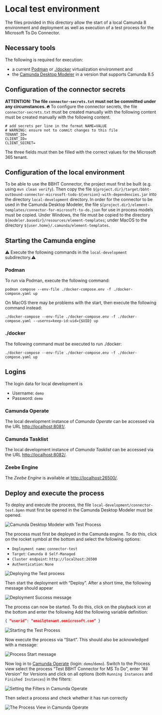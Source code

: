 # Local test environment

The files provided in this directory allow the start of a local Camunda 8 environment
and deployment as well as execution of a test process for the Microsoft To Do Connector.

## Necessary tools

The following is required for execution:
* a current [Podman](https://podman.io/) or [./docker](https://www../docker.com/) virtualization environment and
* the [Camunda Desktop Modeler](https://camunda.com/de/download/modeler/) in a version that supports Camunda 8.5

## Configuration of the connector secrets

**ATTENTION: The file `connector-secrets.txt` must not be committed under any circumstances. 🔥**
To configure the connector secrets, the file
`connector-secrets.txt` must be created manually with the following content
must be created manually with the following content.

```
# add secrets per line in the format NAME=VALUE
# WARNING: ensure not to commit changes to this file
TENANT_ID=
CLIENT_ID=
CLIENT_SECRET=
```

The three fields must then be filled with the correct values for the
Microsoft 365 tenant.

## Configuration of the local environment

To be able to use the BBHT Connector, the project must first be built (e.g. using `mvn clean verify`).
Then copy the file `${project.dir}/target/bbht-outbound-connector-microsoft-todo-${version}-with-dependencies.jar` into the directory
`local-development` directory.
In order for the connector to be used in the Camunda Desktop Modeler, the file
`$[project.dir}/element-templates/connector-for-microsoft-to-do.json` for use in process models
must be copied.
Under Windows, the file must be copied to the directory `${modeler.basedir}/resources/element-templates`; under
MacOS to the directory `${user.home}/.camunda/element-templates`.

## Starting the Camunda engine

⚠️ Execute the following commands in the `local-development` subdirectory.⚠️

### Podman

To run via Podman, execute the following command:

```shell
podman compose --env-file ./docker-compose.env -f ./docker-compose.yaml up
```

On MacOS there may be problems with the start, then execute the following command instead:

```shell
./docker-compose --env-file ./docker-compose.env -f ./docker-compose.yaml --userns=keep-id:uid={$UID} up
```


### ./docker

The following command must be executed to run ./docker:

```shell
./docker-compose --env-file ./docker-compose.env -f ./docker-compose.yaml up
```

## Logins

The login data for local development is

* Username: `demo`
* Password: `demo`

### Camunda Operate

The local development instance of *Camunda Operate* can be accessed via the
URL [http://localhost:8081/](http://localhost:8081/).

### Camunda Tasklist

The local development instance of *Camunda Tasklist* can be accessed via the
URL [http://localhost:8082/](http://localhost:8082/).

### Zeebe Engine

The *Zeebe Engine* is available at [http://localhost:26500/](http://localhost:26500/).


## Deploy and execute the process

To deploy and execute the process, the file `local-development/connector-test.bpmn` must first be opened in the
Camunda Desktop Modeler must be opened.

![Camunda Desktop Modeler with Test Process](./doc/modeler.png)

The process must first be deployed in the Camunda engine. To do this, click on the rocket symbol at the bottom and
select the following options:

* `Deployment name`: `connector-test`
* `Target`: `Camunda 8 Self-Managed`
* `Cluster endpoint`: `http://localhost:26500`
* `Authentication`: `None`

![Deploying the Test process](./doc/deployment.png)


Then start the deployment with “Deploy”. After a short time, the following message should appear

![Deployment Success message](./doc/deployment-success.png)

The process can now be started. To do this, click on the playback icon at the bottom and enter the following
Add the following variable definition:

```json
{ “userid”: “email@tenant.onmicrosoft.com” }
```

![Starting the Test Process](./doc/start.png)

Now execute the process via “Start”. This should also be acknowledged with a message:

![Process Start message](./doc/start-success.png)

Now log in to [Camunda Operate](http://localhost:8081) (login: `demo`/`demo`). Switch to the Process view
select the process “Test BBHT Connector for MS To Do”, enter “All Version” for Versions
and click on all options (both `Running Instances` and `Finished Instances`) in the filters:

![Setting the Filters in Camunda Operate](./doc/operate-filters.png)

Then select a process and check whether it has run correctly

![The Process View in Camunda Operate](./doc/operate-process.png)
